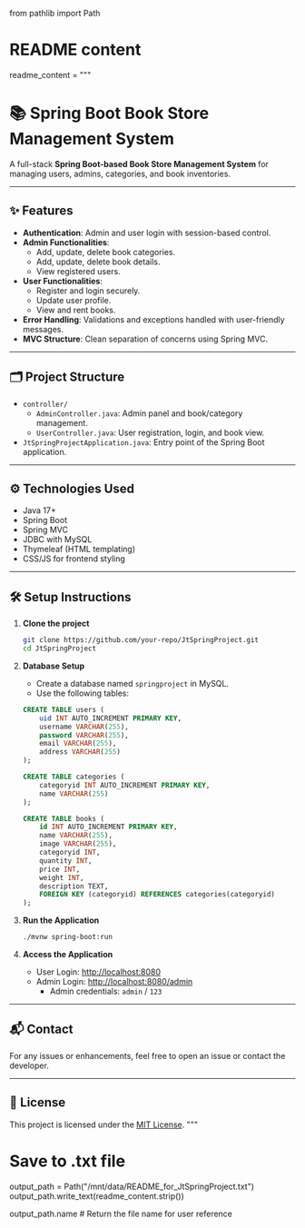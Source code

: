 from pathlib import Path

# README content
readme_content = """
# 📚 Spring Boot Book Store Management System

A full-stack **Spring Boot-based Book Store Management System** for managing users, admins, categories, and book inventories.

---

## ✨ Features

- **Authentication**: Admin and user login with session-based control.
- **Admin Functionalities**:
  - Add, update, delete book categories.
  - Add, update, delete book details.
  - View registered users.
- **User Functionalities**:
  - Register and login securely.
  - Update user profile.
  - View and rent books.
- **Error Handling**: Validations and exceptions handled with user-friendly messages.
- **MVC Structure**: Clean separation of concerns using Spring MVC.

---

## 🗂️ Project Structure

- `controller/`
  - `AdminController.java`: Admin panel and book/category management.
  - `UserController.java`: User registration, login, and book view.
- `JtSpringProjectApplication.java`: Entry point of the Spring Boot application.

---

## ⚙️ Technologies Used

- Java 17+
- Spring Boot
- Spring MVC
- JDBC with MySQL
- Thymeleaf (HTML templating)
- CSS/JS for frontend styling

---

## 🛠️ Setup Instructions

1. **Clone the project**
    ```bash
    git clone https://github.com/your-repo/JtSpringProject.git
    cd JtSpringProject
    ```

2. **Database Setup**
    - Create a database named `springproject` in MySQL.
    - Use the following tables:

    ```sql
    CREATE TABLE users (
        uid INT AUTO_INCREMENT PRIMARY KEY,
        username VARCHAR(255),
        password VARCHAR(255),
        email VARCHAR(255),
        address VARCHAR(255)
    );

    CREATE TABLE categories (
        categoryid INT AUTO_INCREMENT PRIMARY KEY,
        name VARCHAR(255)
    );

    CREATE TABLE books (
        id INT AUTO_INCREMENT PRIMARY KEY,
        name VARCHAR(255),
        image VARCHAR(255),
        categoryid INT,
        quantity INT,
        price INT,
        weight INT,
        description TEXT,
        FOREIGN KEY (categoryid) REFERENCES categories(categoryid)
    );
    ```

3. **Run the Application**
    ```bash
    ./mvnw spring-boot:run
    ```

4. **Access the Application**
    - User Login: [http://localhost:8080](http://localhost:8080)
    - Admin Login: [http://localhost:8080/admin](http://localhost:8080/admin)
      - Admin credentials: `admin` / `123`

---

## 📬 Contact

For any issues or enhancements, feel free to open an issue or contact the developer.

---

## 📄 License

This project is licensed under the [MIT License](LICENSE).
"""

# Save to .txt file
output_path = Path("/mnt/data/README_for_JtSpringProject.txt")
output_path.write_text(readme_content.strip())

output_path.name  # Return the file name for user reference
